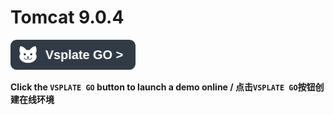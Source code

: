 # Tomcat 9.0.4

<a href="https://www.vsplate.com/?docker-compose=https://github.com/vsplate/dcenvs/tomcat/9.0.4"><img alt="VSPLATE GO" src="https://raw.githubusercontent.com/vsplate/images/master/vsgo_btn.png" width="200px"></a>

**Click the `VSPLATE GO` button to launch a demo online / 点击`VSPLATE GO`按钮创建在线环境**